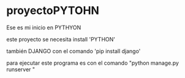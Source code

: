 # proyectoPYTOHN

Ese es mi inicio en PYTHYON 

este proyecto  se necesita install 'PYTHON'

también DJANGO con el comando 'pip install django'

para ejecutar este programa es con el comando "python manage.py runserver "


